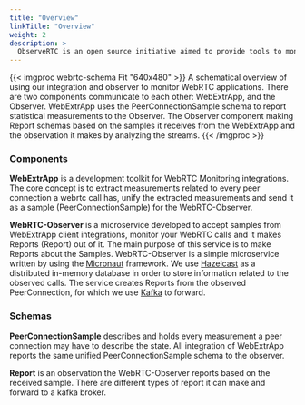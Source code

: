 ```yaml
---
title: "Overview"
linkTitle: "Overview"
weight: 2
description: >
  ObserveRTC is an open source initiative aimed to provide tools to monitor and analyze applications for real-time communication.
---
```

{{< imgproc webrtc-schema Fit "640x480" >}}
A schematical overview of using our integration and observer to 
monitor WebRTC applications. There are two components communicate to each other: 
WebExtrApp, and the Observer. WebExtrApp uses the PeerConnectionSample schema to 
report statistical measurements to the Observer. The Observer component making 
Report schemas based on the samples it receives from the WebExtrApp and the observation 
it makes by analyzing the streams.
{{< /imgproc >}}

### Components
**WebExtrApp** is a development toolkit for WebRTC Monitoring integrations.
The core concept is to extract measurements related to every peer 
connection a webrtc call has, unify the extracted measurements 
and send it as a sample (PeerConnectionSample) for the WebRTC-Observer.

**WebRTC-Observer** is a microservice developed to accept samples 
from WebExtrApp client integrations, monitor your WebRTC calls 
and it makes Reports (Report) out of it.
The main purpose of this service is to make Reports about the Samples. 
WebRTC-Observer is a simple microservice written by using 
the [Micronaut](https://www.micronaut.io/) 
framework. We use [Hazelcast](https://hazelcast.org) as a 
distributed in-memory database in order to store information 
related to the observed calls. The service creates Reports from 
the observed PeerConnection, for which we use 
[Kafka](https://kafka.apache.org/) to forward.

### Schemas

**PeerConnectionSample** describes and holds every measurement 
a peer connection may have to describe the state. All integration 
of WebExtrApp reports the same unified PeerConnectionSample schema 
to the observer. 

**Report** is an observation the WebRTC-Observer reports based on 
the received sample. There are different types of report it can 
make and forward to a kafka broker.